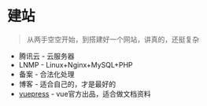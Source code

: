 # 建站

> 从两手空空开始，到搭建好一个网站，讲真的，还挺复杂

- 腾讯云 - 云服务器
- LNMP - Linux+Nginx+MySQL+PHP
- 备案 - 合法化处理
- 博客 - 适合自己的，才是最好的
- [vuepress](./vuepress/README.md) - vue官方出品，适合做文档资料

